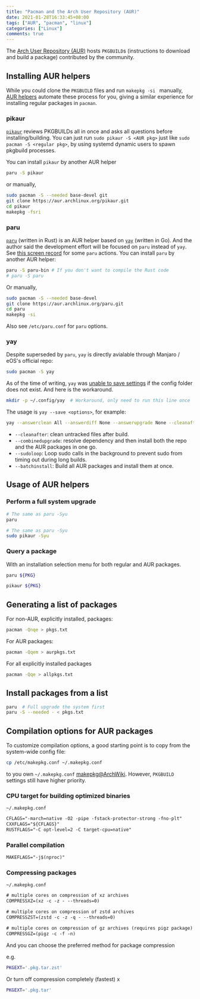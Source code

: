 ```yaml
---
title: "Pacman and the Arch User Repository (AUR)"
date: 2021-01-28T16:33:45+08:00
tags: ["AUR", "pacman", "linux"]
categories: ["Linux"]
comments: true
---
```


The [Arch User Repository (AUR)](https://aur.archlinux.org) hosts `PKGBUILD`s (instructions to download and build a package) contributed by the community.

<!--more-->

## Installing AUR helpers

While you could clone the `PKGBUILD` files and run `makepkg -si ` manually, [AUR helpers](https://wiki.archlinux.org/index.php/AUR_helpers) automate these process for you, giving a similar experience for installing regular packages in `pacman`.

### pikaur

[`pikaur`](https://github.com/actionless/pikaur) reviews PKGBUILDs all in once and asks all questions before installing/building. You can just run `sudo pikaur -S <AUR pkg>` just like `sudo pacman -S <regular pkg>`, by using systemd dynamic users to spawn pkgbuild processes.

You can install `pikaur` by another AUR helper

```bash
paru -S pikaur
```

or manually,

```bash
sudo pacman -S --needed base-devel git
git clone https://aur.archlinux.org/pikaur.git
cd pikaur
makepkg -fsri
```

### paru

[`paru`](https://github.com/Morganamilo/paru) (written in Rust) is an AUR helper based on [`yay`](https://github.com/Jguer/yay) (written in Go). And the author said the development effort will be focused on `paru` instead of `yay`. See [this screen record](https://asciinema.org/a/sEh1ZpZZUgXUsgqKxuDdhpdEE) for some `paru` actions. You can install `paru` by another AUR helper:

```bash
paru -S paru-bin # If you don't want to compile the Rust code
# paru -S paru
```

Or manually,

```bash
sudo pacman -S --needed base-devel
git clone https://aur.archlinux.org/paru.git
cd paru
makepkg -si
```

Also see `/etc/paru.conf` for `paru` options.

### yay

Despite superseded by `paru`, `yay` is directly avialable through Manjaro / eOS's official repo:

```bash
sudo pacman -S yay
```

As of the time of writing, `yay` was [unable to save settings](https://github.com/Jguer/yay/issues/1352) if the config folder does not exist. And here is the workaround.

```bash
mkdir -p ~/.config/yay  # Workaround, only need to run this line once
```

The usage is `yay --save <options>`, for example:

```bash
yay --answerclean All --answerdiff None --answerupgrade None --cleanafter --batchinstall --combinedupgrade --sudoloop --save
```

- `--cleanafter`: clean untracked files after build.
- `--combinedupgrade`: resolve dependency and then install both the repo and the AUR packages in one go.
- `--sudoloop`: Loop sudo calls in the background to prevent sudo from timing out during long builds.
- `--batchinstall`: Build all AUR packages and install them at once.

## Usage of AUR helpers

### Perform a full system upgrade

```bash
# The same as paru -Syu
paru
```

```bash
# The same as paru -Syu
sudo pikaur -Syu
```

### Query a package

With an installation selection menu for both regular and AUR packages.

```bash
paru ${PKG}
```

```bash
pikaur ${PKG}
```

## Generating a list of packages

For non-AUR, explicitly installed, packages:

```bash
pacman -Qnqe > pkgs.txt
```

For AUR packages:

```bash
pacman -Qqem > aurpkgs.txt
```

For all explicitly installed packages

```bash
pacman -Qqe > allpkgs.txt
```

## Install packages from a list

```bash
paru  # Full upgrade the system first
paru -S --needed - < pkgs.txt
```

## Compilation options for AUR packages

To customize compilation options, a good starting point is to copy from the system-wide config file:

```bash
cp /etc/makepkg.conf ~/.makepkg.conf
```

to you own `~/.makepkg.conf` [makepkg@ArchWiki](https://wiki.archlinux.org/index.php/Makepkg). However,  `PKGBUILD` settings still have higher priority.

### CPU target for building optimized binaries

`~/.makepkg.conf`

```txt
CFLAGS="-march=native -O2 -pipe -fstack-protector-strong -fno-plt"
CXXFLAGS="${CFLAGS}"
RUSTFLAGS="-C opt-level=2 -C target-cpu=native"
```

### Parallel compilation

```txt ~/.makepkg.conf
MAKEFLAGS="-j$(nproc)"
```

### Compressing packages

`~/.makepkg.conf`

```txt
# multiple cores on compression of xz archives
COMPRESSXZ=(xz -c -z - --threads=0)

# multiple cores on compression of zstd archives
COMPRESSZST=(zstd -c -z -q - --threads=0)

# multiple cores on compression of gz archives (requires pigz package)
COMPRESSGZ=(pigz -c -f -n)
```

And you can choose the preferred method for package compression

e.g.
```bash
PKGEXT='.pkg.tar.zst'
```

Or turn off compression completely (fastest)
x
```bash
PKGEXT='.pkg.tar'
```



